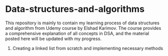# Data-structures-and-algorithms
This repository is mainly to contain my learning process of data structures and algorithm from Udemy course by Elshad Karimov. The course provides a comprehensive explanation of all concepts in DSA, and the material posted here will be updated with my progress.
1. Creating a linked list from scratch and implementing necessary methods
